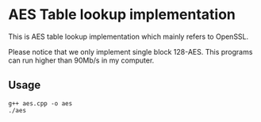 # AES Table lookup implementation
This is AES table lookup implementation which mainly refers to OpenSSL.

Please notice that we only implement single block 128-AES. This programs can run higher than 90Mb/s in my computer.
## Usage
``` shell
g++ aes.cpp -o aes
./aes
```